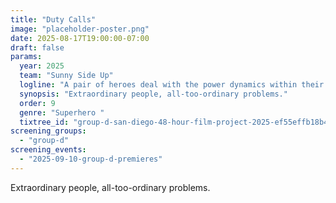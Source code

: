 ```yaml
---
title: "Duty Calls"
image: "placeholder-poster.png"
date: 2025-08-17T19:00:00-07:00
draft: false
params:
  year: 2025
  team: "Sunny Side Up"
  logline: "A pair of heroes deal with the power dynamics within their marriage, and struggle to reconcile with their newfound roles as parents."
  synopsis: "Extraordinary people, all-too-ordinary problems."
  order: 9
  genre: "Superhero "
  tixtree_id: "group-d-san-diego-48-hour-film-project-2025-ef55effb18b4"
screening_groups:
  - "group-d"
screening_events:
  - "2025-09-10-group-d-premieres"
---
```


Extraordinary people, all-too-ordinary problems.
